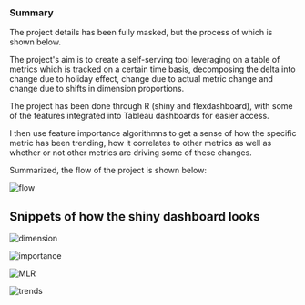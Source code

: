 ### Summary

The project details has been fully masked, but the process of which is shown below.


The project's aim is to create a self-serving tool leveraging on a table of metrics which is tracked on a certain time basis, decomposing the delta into change due to holiday effect, change due to actual metric change and change due to shifts in dimension proportions.

The project has been done through R (shiny and flexdashboard), with some of the features integrated into Tableau dashboards for easier access.

I then use feature importance algorithmns to get a sense of how the specific metric has been trending, how it correlates to other metrics as well as whether or not other metrics are driving some of these changes.


Summarized, the flow of the project is shown below:

![flow](https://user-images.githubusercontent.com/55055667/88377399-af3b9d00-cdd1-11ea-9d45-85f688423532.png)


## Snippets of how the shiny dashboard looks

![dimension](https://user-images.githubusercontent.com/55055667/88377541-fa55b000-cdd1-11ea-95cc-d388c82514f4.png)

![importance](https://user-images.githubusercontent.com/55055667/88377533-f75abf80-cdd1-11ea-8d58-3ed81f2082b8.png)

![MLR](https://user-images.githubusercontent.com/55055667/88377536-f9248300-cdd1-11ea-9e0e-08aaede427fe.png)

![trends](https://user-images.githubusercontent.com/55055667/88377540-f9bd1980-cdd1-11ea-8f63-762eade5c655.png)


